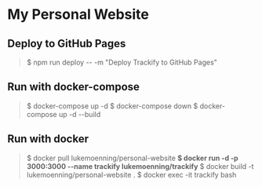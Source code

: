# My Personal Website

## Deploy to GitHub Pages
> $ npm run deploy -- -m "Deploy Trackify  to GitHub Pages" 

## Run with docker-compose 
> $ docker-compose up -d 
> $ docker-compose down 
> $ docker-compose up -d --build

## Run with docker
> $ docker pull lukemoenning/personal-website 
> **$ docker run -d -p 3000:3000 --name trackify lukemoenning/trackify** 
> $ docker build -t lukemoenning/personal-website .
> $ docker exec -it trackify bash 